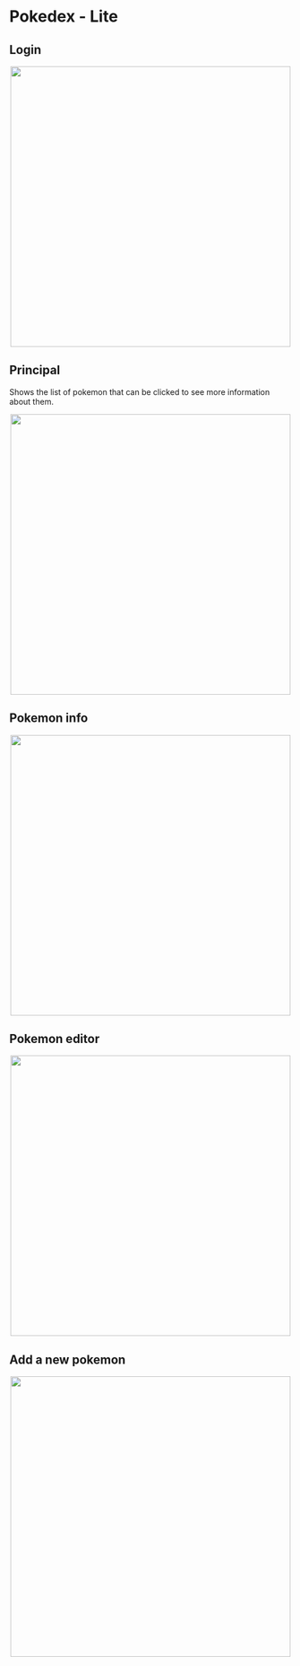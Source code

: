 # Pokedex - Lite

## Login
<p align="center">
  <img src='https://firebasestorage.googleapis.com/v0/b/pokedex-kv.appspot.com/o/login.png?alt=media&token=c75eb876-862f-4e53-a51b-18ea2f04d1b5' width='500'>
</p>

## Principal
Shows the list of pokemon that can be clicked to see more information about them.

<p align="center">
  <img src='https://firebasestorage.googleapis.com/v0/b/pokedex-kv.appspot.com/o/principal.png?alt=media&token=3f5ac35b-e683-4cfd-8e32-58a3e709f25d' width='500'>
</p>

## Pokemon info

<p align="center">
  <img src='https://firebasestorage.googleapis.com/v0/b/pokedex-kv.appspot.com/o/info.png?alt=media&token=0b01bbb8-e076-43b3-90d1-057c2147c085' width='500'>
</p>

## Pokemon editor

<p align="center">
  <img src='https://firebasestorage.googleapis.com/v0/b/pokedex-kv.appspot.com/o/editor.png?alt=media&token=ec7a8278-a077-4575-80d0-a46c08942977' width='500'>
</p>

## Add a new pokemon

<p align="center">
  <img src='https://firebasestorage.googleapis.com/v0/b/pokedex-kv.appspot.com/o/new.png?alt=media&token=83369353-7804-4ea9-8ba1-ec3a70041050' width='500'>
</p>
